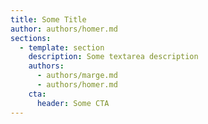 ```yaml
---
title: Some Title
author: authors/homer.md
sections:
  - template: section
    description: Some textarea description
    authors:
      - authors/marge.md
      - authors/homer.md
    cta:
      header: Some CTA
---
```


